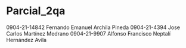 # Parcial_2qa
0904-21-14842 Fernando Emanuel Archila Pineda  0904-21-4394 Jose Carlos Martínez Medrano 0904-21-9907 Alfonso Francisco Neptalí Hernández Avila
